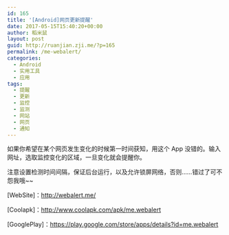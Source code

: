 ```yaml
---
id: 165
title: '[Android]网页更新提醒'
date: 2017-05-15T15:40:20+00:00
author: 稻米鼠
layout: post
guid: http://ruanjian.zji.me/?p=165
permalink: /me-webalert/
categories:
  - Android
  - 实用工具
  - 应用
tags:
  - 提醒
  - 更新
  - 监控
  - 监测
  - 网站
  - 网页
  - 通知
---
```

如果你希望在某个网页发生变化的时候第一时间获知，用这个 App 没错的。输入网址，选取监控变化的区域，一旦变化就会提醒你。

注意设置检测时间间隔，保证后台运行，以及允许锁屏网络，否则……错过了可不怨我哦~~

[WebSite]：<http://webalert.me/>

[Coolapk]：<http://www.coolapk.com/apk/me.webalert>

[GooglePlay]：<https://play.google.com/store/apps/details?id=me.webalert>